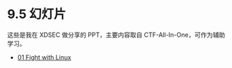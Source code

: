 # 9.5 幻灯片

这些是我在 XDSEC 做分享的 PPT，主要内容取自 CTF-All-In-One，可作为辅助学习。

- [01 Fight with Linux](../slides/01_fight-with-linux.pdf)

